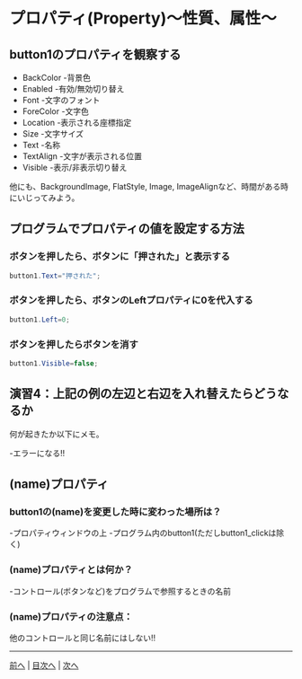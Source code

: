 # プロパティ(Property)～性質、属性～

## button1のプロパティを観察する

- BackColor
  -背景色
- Enabled
  -有効/無効切り替え
- Font
  -文字のフォント
- ForeColor
  -文字色
- Location
  -表示される座標指定
- Size
  -文字サイズ
- Text
  -名称
- TextAlign
  -文字が表示される位置
- Visible
  -表示/非表示切り替え

他にも、BackgroundImage, FlatStyle, Image, ImageAlignなど、時間がある時にいじってみよう。

## プログラムでプロパティの値を設定する方法
### ボタンを押したら、ボタンに「押された」と表示する

```cs
button1.Text="押された";
```

### ボタンを押したら、ボタンのLeftプロパティに0を代入する

```cs
button1.Left=0;
```

### ボタンを押したらボタンを消す

```cs
button1.Visible=false;
```

## 演習4：上記の例の左辺と右辺を入れ替えたらどうなるか
何が起きたか以下にメモ。

-エラーになる!!

## (name)プロパティ
### button1の(name)を変更した時に変わった場所は？
-プロパティウィンドウの上
-プログラム内のbutton1(ただしbutton1_clickは除く)

### (name)プロパティとは何か？
-コントロール(ボタンなど)をプログラムで参照するときの名前

### (name)プロパティの注意点：
他のコントロールと同じ名前にはしない!!

---

[前へ](03.md) | [目次へ](README.md#%E7%9B%AE%E6%AC%A1) | [次へ](05.md)
